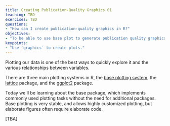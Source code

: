 ```yaml
---
title: Creating Publication-Quality Graphics 01
teaching: TBD
exercises: TBD
questions:
- "How can I create publication-quality graphics in R?"
objectives:
- "To be able to use base plot to generate publication quality graphics."
keypoints:
- "Use `graphics` to create plots."
---
```




Plotting our data is one of the best ways to
quickly explore it and the various relationships
between variables.

There are three main plotting systems in R,
the [base plotting system][base], the [lattice][lattice]
package, and the [ggplot2][ggplot2] package.

[base]: http://www.statmethods.net/graphs/
[lattice]: http://www.statmethods.net/advgraphs/trellis.html
[ggplot2]: http://www.statmethods.net/advgraphs/ggplot2.html

Today we'll be learning about the base package, which implements commonly used plotting tasks without the need for additional packages. Base plotting is very stable, and allows highly customized plotting, but elaborate figures often require elaborate code.

[TBA]
